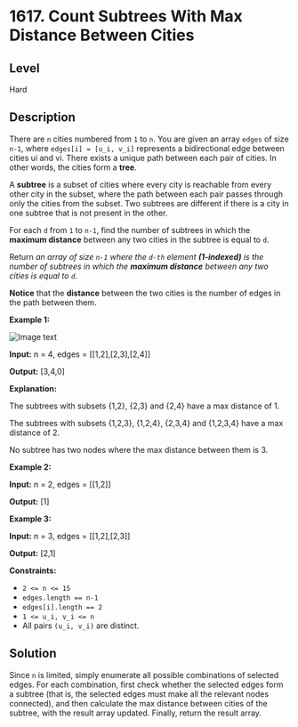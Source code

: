 # 1617. Count Subtrees With Max Distance Between Cities
## Level
Hard

## Description
There are `n` cities numbered from `1` to `n`. You are given an array `edges` of size `n-1`, where `edges[i] = [u_i, v_i]` represents a bidirectional edge between cities ui and vi. There exists a unique path between each pair of cities. In other words, the cities form a **tree**.

A **subtree** is a subset of cities where every city is reachable from every other city in the subset, where the path between each pair passes through only the cities from the subset. Two subtrees are different if there is a city in one subtree that is not present in the other.

For each `d` from `1` to `n-1`, find the number of subtrees in which the **maximum distance** between any two cities in the subtree is equal to `d`.

Return *an array of size `n-1` where the `d-th` element **(1-indexed)** is the number of subtrees in which the **maximum distance** between any two cities is equal to `d`*.

**Notice** that the **distance** between the two cities is the number of edges in the path between them.

**Example 1:**

![Image text](https://assets.leetcode.com/uploads/2020/09/21/p1.png)

**Input:** n = 4, edges = [[1,2],[2,3],[2,4]]

**Output:** [3,4,0]

**Explanation:**

The subtrees with subsets {1,2}, {2,3} and {2,4} have a max distance of 1.

The subtrees with subsets {1,2,3}, {1,2,4}, {2,3,4} and {1,2,3,4} have a max distance of 2.

No subtree has two nodes where the max distance between them is 3.

**Example 2:**

**Input:** n = 2, edges = [[1,2]]

**Output:** [1]

**Example 3:**

**Input:** n = 3, edges = [[1,2],[2,3]]

**Output:** [2,1]

**Constraints:**

* `2 <= n <= 15`
* `edges.length == n-1`
* `edges[i].length == 2`
* `1 <= u_i, v_i <= n`
* All pairs `(u_i, v_i)` are distinct.

## Solution
Since `n` is limited, simply enumerate all possible combinations of selected edges. For each combination, first check whether the selected edges form a subtree (that is, the selected edges must make all the relevant nodes connected), and then calculate the max distance between cities of the subtree, with the result array updated. Finally, return the result array.
